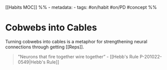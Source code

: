 [[Habits MOC]]
%% - metadata:
	- tags: #on/habit #on/PD #concept %% 
# Cobwebs into Cables
Turning cobwebs into cables is a metaphor for strengthening neural connections through getting [[Reps]].

> "Neurons that fire together wire together” - [[Hebb's Rule P-201022-0549|Hebb's Rule]]
